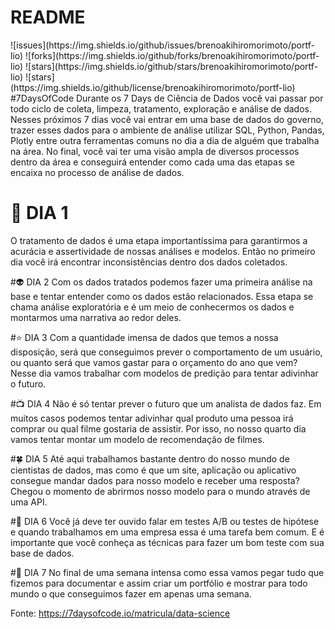 <h1>README</h1>
![issues](https://img.shields.io/github/issues/brenoakihiromorimoto/portf-lio)
![forks](https://img.shields.io/github/forks/brenoakihiromorimoto/portf-lio)
![stars](https://img.shields.io/github/stars/brenoakihiromorimoto/portf-lio)
![stars](https://img.shields.io/github/license/brenoakihiromorimoto/portf-lio) 
#7DaysOfCode
Durante os 7 Days de Ciência de Dados você vai passar por todo ciclo de coleta, limpeza, tratamento, exploração e análise de dados. Nesses próximos 7 dias você vai entrar em uma base de dados do governo, trazer esses dados para o ambiente de análise utilizar SQL, Python, Pandas, Plotly entre outra ferramentas comuns no dia a dia de alguém que trabalha na área. No final, você vai ter uma visão ampla de diversos processos dentro da área e conseguirá entender como cada uma das etapas se encaixa no processo de análise de dados.

<h1>🛀 DIA 1</h1>
O tratamento de dados é uma etapa importantíssima para garantirmos a acurácia e assertividade de nossas análises e modelos. Então no primeiro dia você irá encontrar inconsistências dentro dos dados coletados.

#👽 DIA 2
Com os dados tratados podemos fazer uma primeira análise na base e tentar entender como os dados estão relacionados. Essa etapa se chama análise exploratória e é um meio de conhecermos os dados e montarmos uma narrativa ao redor deles.

#⭐ DIA 3 
Com a quantidade imensa de dados que temos a nossa disposição, será que conseguimos prever o comportamento de um usuário, ou quanto será que vamos gastar para o orçamento do ano que vem? Nesse dia vamos trabalhar com modelos de predição para tentar adivinhar o futuro.
 
#📺 DIA 4
Não é só tentar prever o futuro que um analista de dados faz. Em muitos casos podemos tentar adivinhar qual produto uma pessoa irá comprar ou qual filme gostaria de assistir. Por isso, no nosso quarto dia vamos tentar montar um modelo de recomendação de filmes.

#🍀 DIA 5
Até aqui trabalhamos bastante dentro do nosso mundo de cientistas de dados, mas como é que um site, aplicação ou aplicativo consegue mandar dados para nosso modelo e receber uma resposta? Chegou o momento de abrirmos nosso modelo para o mundo através de uma API.

#🥼 DIA 6
Você já deve ter ouvido falar em testes A/B ou testes de hipótese e quando trabalhamos em uma empresa essa é uma tarefa bem comum. E é importante que você conheça as técnicas para fazer um bom teste com sua base de dados.

#📓 DIA 7
No final de uma semana intensa como essa vamos pegar tudo que fizemos para documentar e assim criar um portfólio e mostrar para todo mundo o que conseguimos fazer em apenas uma semana.

Fonte: https://7daysofcode.io/matricula/data-science
